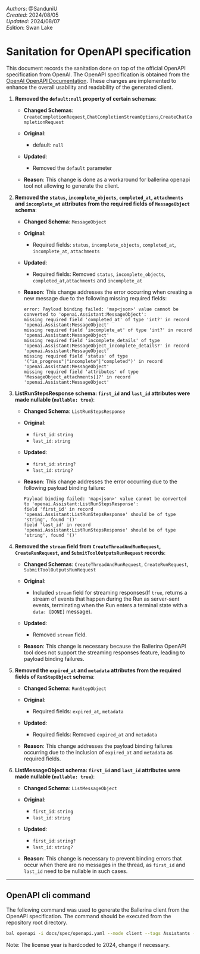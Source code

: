 _Authors_: @SanduniU \
_Created_: 2024/08/05 \
_Updated_: 2024/08/07 \
_Edition_: Swan Lake

# Sanitation for OpenAPI specification

This document records the sanitation done on top of the official OpenAPI specification from OpenAI. The OpenAPI specification is obtained from the [OpenAI OpenAPI Documentation](https://github.com/openai/openai-openapi/blob/master/openapi.yaml). These changes are implemented to enhance the overall usability and readability of the generated client.

1. **Removed the `default:null` property of certain schemas**:

   - **Changed Schemas**: `CreateCompletionRequest`,`ChatCompletionStreamOptions`,`CreateChatCompletionRequest`

   - **Original**:
      - default: `null`

   - **Updated**:
      - Removed the `default` parameter 

   - **Reason**: This change is done as a workaround for ballerina openapi tool not allowing to generate the client.

2. **Removed the `status`, `incomplete_objects`, `completed_at`, `attachments` and `incomplete_at` attributes from the required fields of `MessageObject` schema**:

   - **Changed Schema**: `MessageObject`

   - **Original**:
      - Required fields: `status`, `incomplete_objects`, `completed_at`, `incomplete_at`, `attachments`

   - **Updated**:
      - Required fields: Removed `status`, `incomplete_objects`, `completed_at`,`attachments` and `incomplete_at`

   - **Reason**: This change addresses the error occurring when creating a new message due to the following missing required fields:

      ```plaintext
      error: Payload binding failed: 'map<json>' value cannot be converted to 'openai.Assistant:MessageObject': 
      missing required field 'completed_at' of type 'int?' in record 'openai.Assistant:MessageObject'
      missing required field 'incomplete_at' of type 'int?' in record 'openai.Assistant:MessageObject'
      missing required field 'incomplete_details' of type 'openai.Assistant:MessageObject_incomplete_details?' in record 'openai.Assistant:MessageObject'
      missing required field 'status' of type '("in_progress"|"incomplete"|"completed")' in record 'openai.Assistant:MessageObject'
      missing required field 'attributes' of type 'MessageObject_attachments[]?' in record 'openai.Assistant:MessageObject'
      ```

3. **ListRunStepsResponse schema: `first_id` and `last_id` attributes were made nullable (`nullable: true`)**:

   - **Changed Schema**: `ListRunStepsResponse`

   - **Original**:
      - `first_id`: `string`
      - `last_id`: `string`

   - **Updated**:
      - `first_id`: `string?`
      - `last_id`: `string?`

   - **Reason**: This change addresses the error occurring due to the following payload binding failure:

      ```plaintext
      Payload binding failed: 'map<json>' value cannot be converted to 'openai.Assistant:ListRunStepsResponse': 
      field 'first_id' in record 'openai.Assistant:ListRunStepsResponse' should be of type 'string', found '()'
      field 'last_id' in record 'openai.Assistant:ListRunStepsResponse' should be of type 'string', found '()'
      ```
4. **Removed the `stream` field from `CreateThreadAndRunRequest`, `CreateRunRequest`, and `SubmitToolOutputsRunRequest` records**:

   - **Changed Schemas**: `CreateThreadAndRunRequest`, `CreateRunRequest`, `SubmitToolOutputsRunRequest`

   - **Original**:
      - Included `stream` field for streaming responses(If `true`, returns a stream of events that happen during the Run as server-sent events, terminating when the Run enters a terminal state with a `data: [DONE]` message).

   - **Updated**:
      - Removed `stream` field.

   - **Reason**: This change is necessary because the Ballerina OpenAPI tool does not support the streaming responses feature, leading to payload binding failures.

5. **Removed the `expired_at` and `metadata` attributes from the required fields of `RunStepObject` schema**:

   - **Changed Schema**: `RunStepObject`

   - **Original**:
      - Required fields: `expired_at`, `metadata`

   - **Updated**:
      - Required fields: Removed `expired_at` and `metadata`

   - **Reason**: This change addresses the payload binding failures occurring due to the inclusion of `expired_at` and `metadata` as required fields.

6. **ListMessageObject schema: `first_id` and `last_id` attributes were made nullable (`nullable: true`)**:

   - **Changed Schema**: `ListMessageObject`

   - **Original**:
      - `first_id`: `string`
      - `last_id`: `string`

   - **Updated**:
      - `first_id`: `string?`
      - `last_id`: `string?`

   - **Reason**: This change is necessary to prevent binding errors that occur when there are no messages in the thread, as `first_id` and `last_id` need to be nullable in such cases.

---

## OpenAPI cli command

The following command was used to generate the Ballerina client from the OpenAPI specification. The command should be executed from the repository root directory.

```bash
bal openapi -i docs/spec/openapi.yaml --mode client --tags Assistants --license docs/license.txt -o ballerina
```
Note: The license year is hardcoded to 2024, change if necessary.
